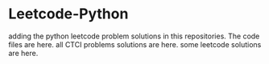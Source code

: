 # Leetcode-Python
adding the python leetcode problem solutions in this repositories. 
The code files are here.
all CTCI problems solutions are here.
some leetcode solutions are here.
























































































































































































































































































































































































































































































































































































































































































































































































































































































































































































































